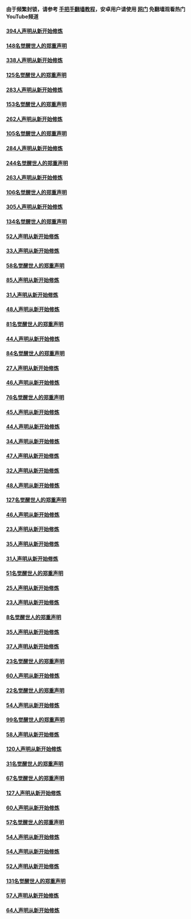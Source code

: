 #### 由于频繁封锁，请参考 [手把手翻墙教程](https://github.com/gfw-breaker/guides/wiki/)，安卓用户请使用 [网门](https://github.com/gfw-breaker/nogfw/blob/master/dl.md?t=05031800) 免翻墙观看热门YouTube频道 

#### [394人声明从新开始修炼](../pages/91/423914.md?t=05031800) 

#### [148名觉醒世人的郑重声明](../pages/91/423913.md?t=05031800) 

#### [338人声明从新开始修炼](../pages/91/423540.md?t=05031800) 

#### [125名觉醒世人的郑重声明](../pages/91/423539.md?t=05031800) 

#### [283人声明从新开始修炼](../pages/91/423296.md?t=05031800) 

#### [153名觉醒世人的郑重声明](../pages/91/423295.md?t=05031800) 

#### [262人声明从新开始修炼](../pages/91/423004.md?t=05031800) 

#### [105名觉醒世人的郑重声明](../pages/91/423003.md?t=05031800) 

#### [284人声明从新开始修炼](../pages/91/422707.md?t=05031800) 

#### [244名觉醒世人的郑重声明](../pages/91/422706.md?t=05031800) 

#### [263人声明从新开始修炼](../pages/91/422553.md?t=05031800) 

#### [106名觉醒世人的郑重声明](../pages/91/422552.md?t=05031800) 

#### [305人声明从新开始修炼](../pages/91/422153.md?t=05031800) 

#### [134名觉醒世人的郑重声明](../pages/91/422152.md?t=05031800) 

#### [52人声明从新开始修炼](../pages/91/421846.md?t=05031800) 

#### [33人声明从新开始修炼](../pages/91/421804.md?t=05031800) 

#### [58名觉醒世人的郑重声明](../pages/91/421845.md?t=05031800) 

#### [85人声明从新开始修炼](../pages/91/421769.md?t=05031800) 

#### [31人声明从新开始修炼](../pages/91/421763.md?t=05031800) 

#### [48人声明从新开始修炼](../pages/91/421605.md?t=05031800) 

#### [81名觉醒世人的郑重声明](../pages/91/421656.md?t=05031800) 

#### [44人声明从新开始修炼](../pages/91/421544.md?t=05031800) 

#### [84名觉醒世人的郑重声明](../pages/91/421543.md?t=05031800) 

#### [27人声明从新开始修炼](../pages/91/421465.md?t=05031800) 

#### [46人声明从新开始修炼](../pages/91/421454.md?t=05031800) 

#### [76名觉醒世人的郑重声明](../pages/91/421453.md?t=05031800) 

#### [45人声明从新开始修炼](../pages/91/421452.md?t=05031800) 

#### [44人声明从新开始修炼](../pages/91/421422.md?t=05031800) 

#### [34人声明从新开始修炼](../pages/91/421322.md?t=05031800) 

#### [47人声明从新开始修炼](../pages/91/421264.md?t=05031800) 

#### [32人声明从新开始修炼](../pages/91/421225.md?t=05031800) 

#### [48人声明从新开始修炼](../pages/91/421202.md?t=05031800) 

#### [127名觉醒世人的郑重声明](../pages/91/421224.md?t=05031800) 

#### [46人声明从新开始修炼](../pages/91/421203.md?t=05031800) 

#### [23人声明从新开始修炼](../pages/91/421138.md?t=05031800) 

#### [35人声明从新开始修炼](../pages/91/421122.md?t=05031800) 

#### [31人声明从新开始修炼](../pages/91/421081.md?t=05031800) 

#### [51名觉醒世人的郑重声明](../pages/91/421080.md?t=05031800) 

#### [25人声明从新开始修炼](../pages/91/421020.md?t=05031800) 

#### [23人声明从新开始修炼](../pages/91/420884.md?t=05031800) 

#### [8名觉醒世人的郑重声明](../pages/91/420883.md?t=05031800) 

#### [35人声明从新开始修炼](../pages/91/420809.md?t=05031800) 

#### [37人声明从新开始修炼](../pages/91/420766.md?t=05031800) 

#### [23名觉醒世人的郑重声明](../pages/91/420765.md?t=05031800) 

#### [60人声明从新开始修炼](../pages/91/420727.md?t=05031800) 

#### [22名觉醒世人的郑重声明](../pages/91/420726.md?t=05031800) 

#### [54人声明从新开始修炼](../pages/91/420529.md?t=05031800) 

#### [99名觉醒世人的郑重声明](../pages/91/420528.md?t=05031800) 

#### [58人声明从新开始修炼](../pages/91/420198.md?t=05031800) 

#### [120人声明从新开始修炼](../pages/91/420141.md?t=05031800) 

#### [31名觉醒世人的郑重声明](../pages/91/420197.md?t=05031800) 

#### [67名觉醒世人的郑重声明](../pages/91/420140.md?t=05031800) 

#### [127人声明从新开始修炼](../pages/91/420082.md?t=05031800) 

#### [60人声明从新开始修炼](../pages/91/420081.md?t=05031800) 

#### [57名觉醒世人的郑重声明](../pages/91/420080.md?t=05031800) 

#### [54人声明从新开始修炼](../pages/91/419533.md?t=05031800) 

#### [54人声明从新开始修炼](../pages/91/419532.md?t=05031800) 

#### [52人声明从新开始修炼](../pages/91/419531.md?t=05031800) 

#### [131名觉醒世人的郑重声明](../pages/91/419530.md?t=05031800) 

#### [57人声明从新开始修炼](../pages/91/419430.md?t=05031800) 

#### [64人声明从新开始修炼](../pages/91/419429.md?t=05031800) 

